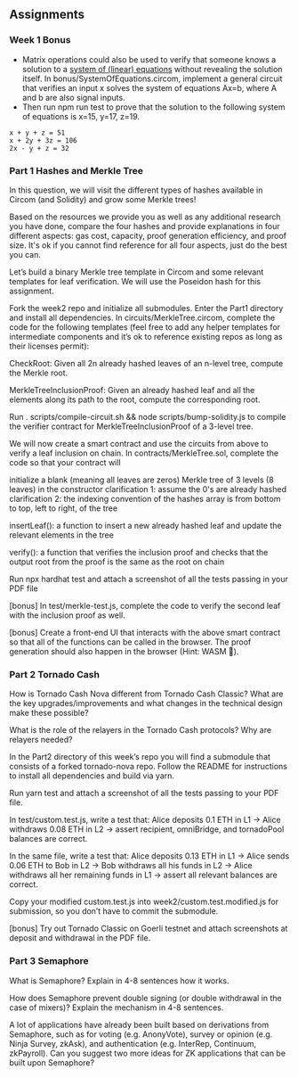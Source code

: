 ## Assignments

### Week 1 Bonus

* Matrix operations could also be used to verify that someone knows a solution to a [system of (linear) equations](https://en.wikipedia.org/wiki/System_of_linear_equations) without revealing the solution itself. In bonus/SystemOfEquations.circom, implement a general circuit that verifies an input x solves the system of equations Ax=b, where A and b are also signal inputs.
* Then run npm run test to prove that the solution to the following system of equations is x=15, y=17, z=19.
```
x + y + z = 51
x + 2y + 3z = 106
2x - y + z = 32
```

### Part 1 Hashes and Merkle Tree

In this question, we will visit the different types of hashes available in Circom (and Solidity) and grow some Merkle trees!

Based on the resources we provide you as well as any additional research you have done, compare the four hashes and provide explanations in four different aspects: gas cost, capacity, proof generation efficiency, and proof size. It's ok if you cannot find reference for all four aspects, just do the best you can.


Let’s build a binary Merkle tree template in Circom and some relevant templates for leaf verification. We will use the Poseidon hash for this assignment.

Fork the week2 repo and initialize all submodules. Enter the Part1 directory and install all dependencies. In circuits/MerkleTree.circom, complete the code for the following templates (feel free to add any helper templates for intermediate components and it’s ok to reference existing repos as long as their licenses permit):

CheckRoot: Given all 2n already hashed leaves of an n-level tree, compute the Merkle root.

MerkleTreeInclusionProof: Given an already hashed leaf and all the elements along its path to the root, compute the corresponding root.

Run . scripts/compile-circuit.sh && node scripts/bump-solidity.js to compile the verifier contract for MerkleTreeInclusionProof of a 3-level tree.

We will now create a smart contract and use the circuits from above to verify a leaf inclusion on chain. In contracts/MerkleTree.sol, complete the code so that your contract will

initialize a blank (meaning all leaves are zeros) Merkle tree of 3 levels (8 leaves) in the constructor
clarification 1: assume the 0's are already hashed
clarification 2: the indexing convention of the hashes array is from bottom to top, left to right, of the tree

insertLeaf(): a function to insert a new already hashed leaf and update the relevant elements in the tree

verify(): a function that verifies the inclusion proof and checks that the output root from the proof is the same as the root on chain

Run npx hardhat test and attach a screenshot of all the tests passing in your PDF file

[bonus] In test/merkle-test.js, complete the code to verify the second leaf with the inclusion proof as well.

[bonus] Create a front-end UI that interacts with the above smart contract so that all of the functions can be called in the browser. The proof generation should also happen in the browser (Hint: WASM 👀).

### Part 2 Tornado Cash

How is Tornado Cash Nova different from Tornado Cash Classic? What are the key upgrades/improvements and what changes in the technical design make these possible?

What is the role of the relayers in the Tornado Cash protocols? Why are relayers needed?

In the Part2 directory of this week’s repo you will find a submodule that consists of a forked tornado-nova repo. Follow the README for instructions to install all dependencies and build via yarn.

Run yarn test and attach a screenshot of all the tests passing to your PDF file. 

In test/custom.test.js, write a test that: Alice deposits 0.1 ETH in L1 -> Alice withdraws 0.08 ETH in L2 -> assert recipient, omniBridge, and tornadoPool balances are correct.

In the same file, write a test that: Alice deposits 0.13 ETH in L1 -> Alice sends 0.06 ETH to Bob in L2 -> Bob withdraws all his funds in L2 -> Alice withdraws all her remaining funds in L1 -> assert all relevant balances are correct.

Copy your modified custom.test.js into week2/custom.test.modified.js for submission, so you don’t have to commit the submodule.

[bonus] Try out Tornado Classic on Goerli testnet and attach screenshots at deposit and withdrawal in the PDF file.

### Part 3 Semaphore

What is Semaphore? Explain in 4-8 sentences how it works.

How does Semaphore prevent double signing (or double withdrawal in the case of mixers)? Explain the mechanism in 4-8 sentences.

A lot of applications have already been built based on derivations from Semaphore, such as for voting (e.g. AnonyVote), survey or opinion (e.g. Ninja Survey, zkAsk), and authentication (e.g. InterRep, Continuum, zkPayroll). Can you suggest two more ideas for ZK applications that can be built upon Semaphore?